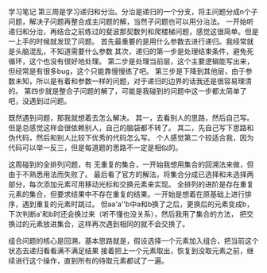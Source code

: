 学习笔记
第三周是学习递归和分治。分治是递归的一个分支，将主问题分成n个子问题，解决子问题再整合成主问题的解，当然子问题也可以用分治法。
一开始听递归和分治，再结合之前练过的斐波那契数列和爬楼梯问题，感觉这很简单。但是一上手的时候就发现了问题。
首先最重要的是用什么参数去进行递归。我经常就是头脑混乱，不知道需要什么参数
其次，递归的第一步是处理结束条件，避免死循环，这个也没有很好地处理。
第二步是处理当前层，这个主要逻辑能写出来，但经常是有很多bug，这个只能靠慢慢练了吧。
第三步是下降到其他层，由于参数未知，所以是有着和参数一样的问题，对于递归的边界的话我还是很容易理清的。
第四步就是整合子问题的解了，可能是我碰到的问题中这一步都太简单了吧，没遇到过问题。

既然遇到问题，那我就想着去怎么解决。
其一，去看别人的思路，然后自己写。但是总感觉这样会很依赖别人，自己的脑袋都不转了。
其二，先自己写下思路和伪代码，然后和别人比较下优秀的代码怎么写。
个人感觉第二个较适合我，因为代码可以举一反三，但是每道题的思路不一定是相似的。

这周碰到的全排列问题，有 无重复的集合，一开始我想用集合的回溯法来做，但由于不熟悉用法而失败了。
最后看了官方的解法，将集合分成已选择和未选择两部分，每次添加元素可用移动光标和交换元素来实现。
全排列的进阶是存在重复元素的集合，但要求结果中不存在重复的结果。一开始是想着在原基础上进行排序，遇到重复的元素时跳过。
但aa'a''b中a和b换了之后，更换后的元素变成b，下次判断a'和b时还会换过来（听不懂也没关系），然后我用了集合的方法，
把交换过的元素放进集合，这样再次遇到相同的就不会交换了。

组合问题的核心是回溯，基本思路就是，假设选择一个元素加入组合，把当前这个状态去递归看看满不满足结果
接着把上一个元素取出，恢复到没取元素之前，继续进行这个操作，直到所有的待取元素都试了一遍。